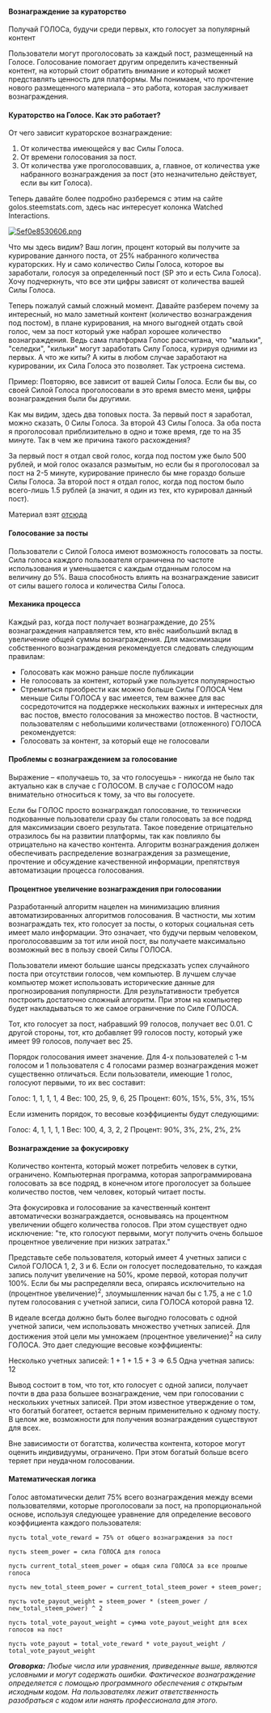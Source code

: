 #### Вознаграждение за кураторство
Получай ГОЛОСа, будучи среди первых, кто голосует за популярный контент

Пользователи могут проголосовать за каждый пост, размещенный на Голосе. Голосование помогает другим определить качественный контент, на который стоит обратить внимание и который может представлять ценность для платформы. Мы понимаем, что прочтение нового размещенного материала – это работа, которая заслуживает вознаграждения.

#### Кураторство на Голосе. Как это работает?
От чего зависит кураторское вознаграждение:

1. От количества имеющейся у вас Силы Голоса.
2. От времени голосования за пост.
3. От количества уже проголосовавших, а, главное, от количества уже набранного вознаграждения за пост (это незначительно действует, если вы кит Голоса).

Теперь давайте более подробно разберемся с этим на сайте golos.steemstats.com, здесь нас интересует колонка Watched Interactions.

[![5ef0e8530606.png](https://s14.postimg.org/mzotog08h/5ef0e8530606.png)](https://postimg.org/image/rlkxwslrh/)

Что мы здесь видим? Ваш логин, процент который вы получите за курирование данного поста, от 25% набранного количества кураторских. Ну и само количество Силы Голоса, которое вы заработали, голосуя за определенный пост (SP это и есть Сила Голоса). Хочу подчеркнуть, что все эти цифры зависят от количества вашей Силы Голоса.

Теперь пожалуй самый сложный момент. Давайте разберем почему за интересный, но мало заметный контент (количество вознаграждения под постом), в плане курирования, на много выгодней отдать свой голос, чем за пост который уже набрал хорошее количество вознаграждения. Ведь сама платформа Голос рассчитана, что "мальки", "селедки", "кильки" могут заработать Силу Голоса, курируя одними из первых. А что же киты? А киты в любом случае заработают на курировании, их Сила Голоса это позволяет. Так устроена система.

Пример:
Повторяю, все зависит от вашей Силы Голоса. Если бы вы, со своей Силой Голоса проголосовали в это время вместо меня, цифры вознаграждения были бы другими.

Как мы видим, здесь два топовых поста. За первый пост я заработал, можно сказать, 0 Силы Голоса. За второй 43 Силы Голоса. За оба поста я проголосовал приблизительно в одно и тоже время, где то на 35 минуте. Так в чем же причина такого расхождения?

За первый пост я отдал свой голос, когда под постом уже было 500 рублей, и мой голос оказался размытым, но если бы я проголосовал за пост на 2-5 минуте, курирование принесло бы мне гораздо больше Силы Голоса.
За второй пост я отдал голос, когда под постом было всего-лишь 1.5 рублей (а значит, я один из тех, кто курировал данный пост).

Материал взят [отсюда](https://golos.io/ru--golos/@haster100/kuratorstvo-na-golose-kak-eto-rabotaet-sait-golos-steemstats-com)

#### Голосование за посты
Пользователи с Силой Голоса имеют возможность голосовать за посты. Сила голоса каждого пользователя ограничена по частоте использования и уменьшается с каждым отданным голосом на величину до 5%. Ваша способность влиять на вознаграждение зависит от силы вашего голоса и количества Силы Голоса.

#### Механика процесса
Каждый раз, когда пост получает вознаграждение, до 25% вознаграждения направляется тем, кто внёс наибольший вклад в увеличение общей суммы вознаграждения. Для максимизации собственного вознаграждения рекомендуется следовать следующим правилам:

- Голосовать как можно раньше после публикации
- Не голосовать за контент, который уже пользуется популярностью
- Стремиться приобрести как можно больше Силы ГОЛОСА
Чем меньше Силы ГОЛОСА у вас имеется, тем важнее для вас сосредоточится на поддержке нескольких важных и интересных для вас постов, вместо голосования за множество постов. В частности, пользователям с небольшими количествами (отложенного) ГОЛОСА рекомендуется:
- Голосовать за контент, за который еще не голосовали

#### Проблемы с вознаграждением за голосование
Выражение – «получаешь то, за что голосуешь» - никогда не было так актуально как в случае с ГОЛОСОМ. В случае с ГОЛОСОМ надо внимательно относиться к тому, за что вы голосуете. 

Если бы ГОЛОС просто вознаграждал голосование, то технически подкованные пользователи сразу бы стали голосовать за все подряд для максимизации своего результата. Такое поведение отрицательно отразилось бы на развитии платформы, так как повлияло бы отрицательно на качество контента. Алгоритм вознаграждения должен обеспечивать распределение вознаграждения за размещение, прочтение и обсуждение качественной информации, препятствуя автоматизации процесса голосования.

#### Процентное увеличение вознаграждения при голосовании
Разработанный алгоритм нацелен на минимизацию влияния автоматизированных алгоритмов голосования. В частности, мы хотим вознаграждать тех, кто голосует за посты, о которых социальная сеть имеет мало информации. Это означает, что будучи первым человеком, проголосовавшим за тот или иной пост, вы получаете максимально возможный вес в пользу своей Силы ГОЛОСА.

Пользователи имеют большие шансы предсказать успех случайного поста при отсутствии голосов, чем компьютер. В лучшем случае компьютер может использовать исторические данные для прогнозирования популярности. Для результативности требуется построить достаточно сложный алгоритм. При этом на компьютер будет накладываться то же самое ограничение по Силе ГОЛОСА.

Тот, кто голосует за пост, набравший 99 голосов, получает вес 0.01. С другой стороны, тот, кто добавляет 99 голосов посту, который уже имеет 99 голосов, получает вес 25.

Порядок голосования имеет значение. Для 4-х пользователей с 1-м голосом и 1 пользователя с 4 голосами размер вознаграждения может существенно отличаться. Если пользователи, имеющие 1 голос, голосуют первыми, то их вес составит:

Голос: 1, 1, 1, 1, 4
Вес: 100, 25, 9, 6, 25
Процент: 60%, 15%, 5%, 3%, 15%

Если изменить порядок, то весовые коэффициенты будут следующими:

Голос: 4, 1, 1, 1, 1
Вес: 100, 4, 3, 2, 2
Процент: 90%, 3%, 2%, 2%, 2%

#### Вознаграждение за фокусировку
Количество контента, который может потребить человек в сутки, ограничено. Компьютерная программа, которая запрограммирована голосовать за все подряд, в конечном итоге проголосует за большее количество постов, чем человек, который читает посты. 

Эта фокусировка и голосование за качественный контент автоматически вознаграждается, основываясь на процентном увеличении общего количества голосов. При этом существует одно исключение: 
"те, кто голосуют первыми, могут получить очень большое процентное увеличение при низких затратах."

Представьте себе пользователя, который имеет 4 учетных записи с Силой ГОЛОСА 1, 2, 3 и 6. Если он голосует последовательно, то каждая запись получит увеличение на 50%, кроме первой, которая получит 100%. Если бы мы распределяли веса, опираясь исключительно на (процентное увеличение)<sup>2</sup>, злоумышленник начал бы с 1.75, а не с 1.0 путем голосования с учетной записи, сила ГОЛОСА которой равна 12.

В идеале всегда должно быть более выгодно голосовать с одной учетной записи, чем использовать множество учетных записей. Для достижения этой цели мы умножаем (процентное увеличение)<sup>2</sup> на силу ГОЛОСА. Это дает следующие весовые коэффициенты:

Несколько учетных записей: 1 + 1 + 1.5 + 3 => 6.5
Одна учетная запись: 12

Вывод состоит в том, что тот, кто голосует с одной записи, получает почти в два раза большее вознаграждение, чем при голосовании с нескольких учетных записей. При этом известное утверждение о том, что богатый богатеет, остается верным применительно к одному посту. В целом же, возможности для получения вознаграждения существуют для всех. 

Вне зависимости от богатства, количества контента, которое могут оценить индивидуумы, ограничено. При этом богатый больше всего теряет при неудачном голосовании.

#### Математическая логика
Голос автоматически делит 75% всего вознаграждения между всеми пользователями, которые проголосовали за пост, на пропорциональной основе, используя следующее уравнение для определение весового коэффициента каждого пользователя:

```
пусть total_vote_reward = 75% от общего вознаграждения за пост

пусть steem_power = сила ГОЛОСА для голоса

пусть current_total_steem_power = общая сила ГОЛОСА за все прошлые голоса

пусть new_total_steem_power = current_total_steem_power + steem_power;

пусть vote_payout_weight = steem_power * (steem_power / new_total_steem_power) ^ 2

пусть total_vote_payout_weight = сумма vote_payout_weight для всех голосов на пост

пусть vote_payout = total_vote_reward * vote_payout_weight / total_vote_payout_weight
```

_**Оговорка:**_
_Любые числа или уравнения, приведенные выше, являются условными и могут содержать ошибки. Фактическое вознаграждение определяется с помощью программного обеспечения с открытым исходным кодом. На пользователях лежит ответственность разобраться с кодом или нанять профессионала для этого._
